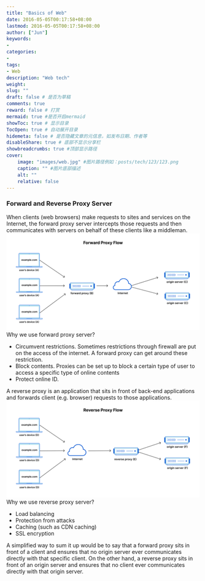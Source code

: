 ```yaml
---
title: "Basics of Web"
date: 2016-05-05T00:17:58+08:00
lastmod: 2016-05-05T00:17:58+08:00
author: ["Jun"]
keywords: 
- 
categories: 
- 
tags: 
- Web
description: "Web tech"
weight:
slug: ""
draft: false # 是否为草稿
comments: true
reward: false # 打赏
mermaid: true #是否开启mermaid
showToc: true # 显示目录
TocOpen: true # 自动展开目录
hidemeta: false # 是否隐藏文章的元信息，如发布日期、作者等
disableShare: true # 底部不显示分享栏
showbreadcrumbs: true #顶部显示路径
cover:
    image: "images/web.jpg" #图片路径例如：posts/tech/123/123.png
    caption: "" #图片底部描述
    alt: ""
    relative: false
---
```



### Forward and Reverse Proxy Server
When clients (web browsers) make requests to sites and services on the Internet, the forward proxy server intercepts those requests and then communicates with servers on behalf of these clients like a middleman. 
![](images/forward_proxy.png)
Why we use forward proxy server?
- Circumvent restrictions. Sometimes restrictions through firewall are put on the access of the internet. A forward proxy can get around these restriction.
- Block contents. Proxies can be set up to block a certain type of user to access a specific type of online contents
- Protect online ID. 


A reverse proxy is an application that sits in front of back-end applications and forwards client (e.g. browser) requests to those applications. 
![](images/reverse_proxy.png)
Why we use reverse proxy server?
- Load balancing
- Protection from attacks
- Caching (such as CDN caching)
- SSL encryption

A simplified way to sum it up would be to say that a forward proxy sits in front of a client and ensures that no origin server ever communicates directly with that specific client. On the other hand, a reverse proxy sits in front of an origin server and ensures that no client ever communicates directly with that origin server.